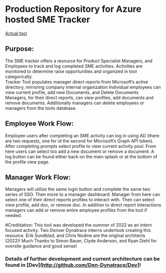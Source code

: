 # Production Repository for Azure hosted SME Tracker
[Actual tool](smetracker.dynatrace.com)

## Purpose:

The SME tracker offers a resource for Product Specialist Managers, and Employees to track and log completed SME activities.
Activities are monitored to determine raise opportunities and organized in tool categorically.  
Tracker Tool populates manager direct reports from Microsoft’s active directory, mirroring company internal organization 
Individual employees can view current profile, add new Documents, and Delete Documents 
Managers, for their direct reports, can view profiles, add documents and remove documents. 
Additionally managers can delete employees or managers from the tools database.
## Employee Work Flow:
Employee users after completing an SME activity can log in using AD (there are two requests, one for id the second for Microsoft’s Graph API token).  After completing prompts select profile to view current activity pool.  From here users can select too add a new document or remove a document. A log button can be found either back on the main splash or at the bottom of the profile view page.

## Manager Work Flow:
Managers will utilize the same login button and complete the same two series of SSO.  Then move to a manager dashboard.  Manager from here can select one of their direct reports profiles to interact with.  Then can select view profile, add doc, or remove doc.  In addition to direct report interactions managers can add or remove entire employee profiles from the tool if needed. 

#Credidation:
This tool was developed the summer of 2022 as an intern focused activity.  Two Denver Dynatrace interns undertook creating this resource.  Erik Sundblad, and Chris Nodine are the original architects (2022)!
Much Thanks to Simon Bauer, Clyde Anderson, and Ryan Diehl for oversite guidance and good sense! 
### Details of further development and current architecture can be found in [Dev](http://github.com/Den-Dynatrace/Dev]!
